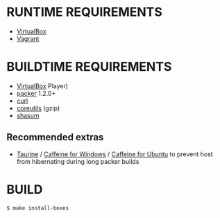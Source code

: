 # RUNTIME REQUIREMENTS

* [VirtualBox](https://www.virtualbox.org/)
* [Vagrant](https://www.vagrantup.com/)

# BUILDTIME REQUIREMENTS

* [VirtualBox](https://www.virtualbox.org/) Player)
* [packer](https://www.packer.io/) 1.2.0+
* [curl](https://curl.haxx.se/)
* [coreutils](https://www.gnu.org/software/coreutils/coreutils.html) (gzip)
* [shasum](https://linux.die.net/man/1/shasum)

## Recommended extras

* [Taurine](https://itunes.apple.com/us/app/taurine/id960276676?mt=12) / [Caffeine for Windows](http://www.zhornsoftware.co.uk/caffeine/) / [Caffeine for Ubuntu](https://launchpad.net/caffeine) to prevent host from hibernating during long packer builds

# BUILD

```console
$ make install-boxes
```
